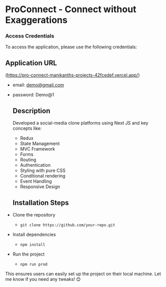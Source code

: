 # ProConnect - Connect without Exaggerations
### Access Credentials
To access the application, please use the following credentials:
## Application URL
(https://pro-connect-manikanths-projects-42fcedef.vercel.app/)

- email: demo@gmail.com
- password: Demo@1

  ## Description
  Developed a social-media clone platforms using Next JS and  key concepts  like:
  - Redux
  - State Management
  - MVC Framework
  - Forms
  - Routing
  - Authentication
  - Styling with pure CSS
  - Conditional rendering
  - Event Handling
  - Responsive Design

  ## Installation Steps
- Clone the repository  
  - `git clone https://github.com/your-repo.git`
- Install dependencies  
  - `npm install`
- Run the project  
  - `npm run prod`
 
  
This ensures users can easily set up the project on their local machine. Let me know if you need any tweaks! 😊




